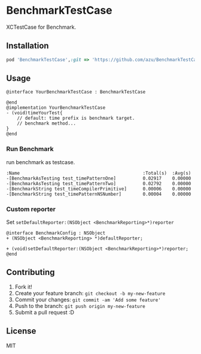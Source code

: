 # BenchmarkTestCase

XCTestCase for Benchmark.

## Installation

``` ruby
pod 'BenchmarkTestCase',:git => 'https://github.com/azu/BenchmarkTestCase.git'
```

## Usage

```objc
@interface YourBenchmarkTestCase : BenchmarkTestCase

@end
@implementation YourBenchmarkTestCase
- (void)timeYourTest{
    // default: time prefix is benchmark target.
    // benchmark method...
}
@end
```

### Run Benchmark

run benchmark as testcase.

```
:Name                                              :Total(s)  :Avg(s)
-[BenchmarkAsTesting test_timePatternOne]          0.02917    0.00000
-[BenchmarkAsTesting test_timePatternTwo]          0.02792    0.00000
-[BenchmarkString test_timeCompilerPrimitive]      0.00006    0.00000
-[BenchmarkString test_timePatternNSNumber]        0.00004    0.00000
```

### Custom reporter

Set ``setDefaultReporter:(NSObject <BenchmarkReporting>*)reporter``

```objc
@interface BenchmarkConfig : NSObject
+ (NSObject <BenchmarkReporting> *)defaultReporter;

+ (void)setDefaultReporter:(NSObject <BenchmarkReporting>*)reporter;
@end
```

## Contributing

1. Fork it!
2. Create your feature branch: `git checkout -b my-new-feature`
3. Commit your changes: `git commit -am 'Add some feature'`
4. Push to the branch: `git push origin my-new-feature`
5. Submit a pull request :D

## License

MIT